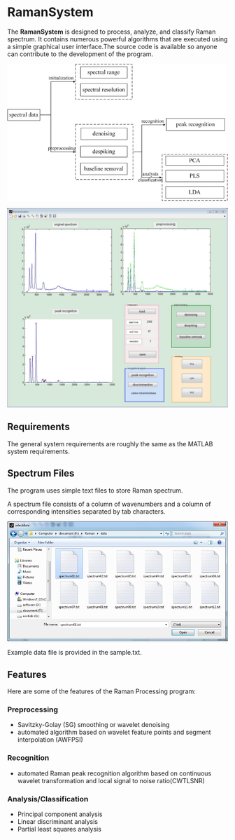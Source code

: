 # RamanSystem #

The **RamanSystem** is designed to process, analyze, and classify Raman spectrum. It contains numerous powerful algorithms that are executed using a simple graphical user interface.The source code is available so anyone can contribute to the development of the program.

![flow chart](https://github.com/forjobs/RamanSystem/blob/master/flow%20chart.jpg)

![graphical user interface](https://github.com/forjobs/RamanSystem/blob/master/graphical%20user%20interface%20.jpg)

## Requirements ##

The general system requirements are roughly the same as the MATLAB system requirements.


## Spectrum Files ##

The program uses simple text files to store Raman spectrum.

A spectrum file consists of a column of wavenumbers and a column of corresponding intensities separated by tab characters.

![selectdata interface](https://github.com/forjobs/RamanSystem/blob/master/selectdata%20interface.jpg)

Example data file is provided in the sample.txt.

## Features ##
Here are some of the features of the Raman Processing program:

### Preprocessing ###
- Savitzky-Golay (SG) smoothing or wavelet denoising
- automated algorithm based on wavelet feature points and segment interpolation (AWFPSI)

### Recognition ###
- automated Raman peak recognition algorithm based on continuous wavelet transformation and local signal to noise ratio(CWTLSNR)

### Analysis/Classification ###
- Principal component analysis
- Linear discriminant analysis
- Partial least squares analysis
  





